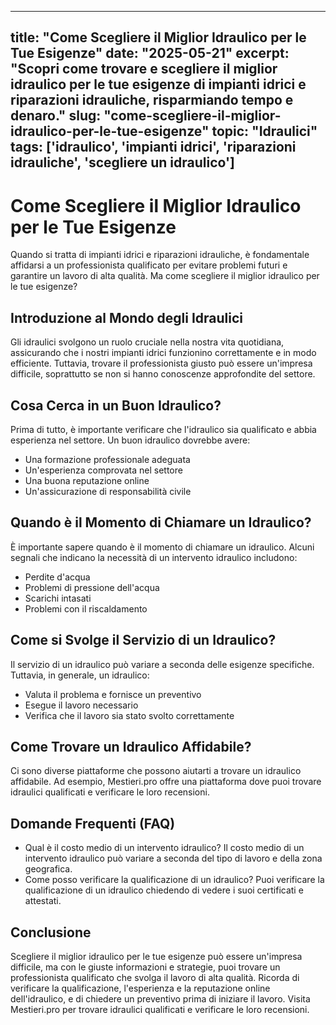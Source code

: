 
---
title: "Come Scegliere il Miglior Idraulico per le Tue Esigenze"
date: "2025-05-21"
excerpt: "Scopri come trovare e scegliere il miglior idraulico per le tue esigenze di impianti idrici e riparazioni idrauliche, risparmiando tempo e denaro."
slug: "come-scegliere-il-miglior-idraulico-per-le-tue-esigenze"
topic: "Idraulici"
tags: ['idraulico', 'impianti idrici', 'riparazioni idrauliche', 'scegliere un idraulico']
---

# Come Scegliere il Miglior Idraulico per le Tue Esigenze

Quando si tratta di impianti idrici e riparazioni idrauliche, è fondamentale affidarsi a un professionista qualificato per evitare problemi futuri e garantire un lavoro di alta qualità. Ma come scegliere il miglior idraulico per le tue esigenze?

## Introduzione al Mondo degli Idraulici

Gli idraulici svolgono un ruolo cruciale nella nostra vita quotidiana, assicurando che i nostri impianti idrici funzionino correttamente e in modo efficiente. Tuttavia, trovare il professionista giusto può essere un'impresa difficile, soprattutto se non si hanno conoscenze approfondite del settore.

## Cosa Cerca in un Buon Idraulico?

Prima di tutto, è importante verificare che l'idraulico sia qualificato e abbia esperienza nel settore. Un buon idraulico dovrebbe avere:

* Una formazione professionale adeguata
* Un'esperienza comprovata nel settore
* Una buona reputazione online
* Un'assicurazione di responsabilità civile

## Quando è il Momento di Chiamare un Idraulico?

È importante sapere quando è il momento di chiamare un idraulico. Alcuni segnali che indicano la necessità di un intervento idraulico includono:

* Perdite d'acqua
* Problemi di pressione dell'acqua
* Scarichi intasati
* Problemi con il riscaldamento

## Come si Svolge il Servizio di un Idraulico?

Il servizio di un idraulico può variare a seconda delle esigenze specifiche. Tuttavia, in generale, un idraulico:

* Valuta il problema e fornisce un preventivo
* Esegue il lavoro necessario
* Verifica che il lavoro sia stato svolto correttamente

## Come Trovare un Idraulico Affidabile?

Ci sono diverse piattaforme che possono aiutarti a trovare un idraulico affidabile. Ad esempio, Mestieri.pro offre una piattaforma dove puoi trovare idraulici qualificati e verificare le loro recensioni.

## Domande Frequenti (FAQ)

* Qual è il costo medio di un intervento idraulico?
Il costo medio di un intervento idraulico può variare a seconda del tipo di lavoro e della zona geografica.
* Come posso verificare la qualificazione di un idraulico?
Puoi verificare la qualificazione di un idraulico chiedendo di vedere i suoi certificati e attestati.

## Conclusione

Scegliere il miglior idraulico per le tue esigenze può essere un'impresa difficile, ma con le giuste informazioni e strategie, puoi trovare un professionista qualificato che svolga il lavoro di alta qualità. Ricorda di verificare la qualificazione, l'esperienza e la reputazione online dell'idraulico, e di chiedere un preventivo prima di iniziare il lavoro. Visita Mestieri.pro per trovare idraulici qualificati e verificare le loro recensioni.
